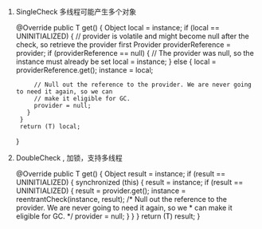 
1. SingleCheck 多线程可能产生多个对象

      @Override
      public T get() {
        Object local = instance;
        if (local == UNINITIALIZED) {
          // provider is volatile and might become null after the check, so retrieve the provider first
          Provider<T> providerReference = provider;
          if (providerReference == null) {
            // The provider was null, so the instance must already be set
            local = instance;
          } else {
            local = providerReference.get();
            instance = local;

            // Null out the reference to the provider. We are never going to need it again, so we can
            // make it eligible for GC.
            provider = null;
          }
        }
        return (T) local;
      }

2. DoubleCheck , 加锁，支持多线程

      @Override
      public T get() {
        Object result = instance;
        if (result == UNINITIALIZED) {
          synchronized (this) {
            result = instance;
            if (result == UNINITIALIZED) {
              result = provider.get();
              instance = reentrantCheck(instance, result);
              /* Null out the reference to the provider. We are never going to need it again, so we
               * can make it eligible for GC. */
              provider = null;
            }
          }
        }
        return (T) result;
      }